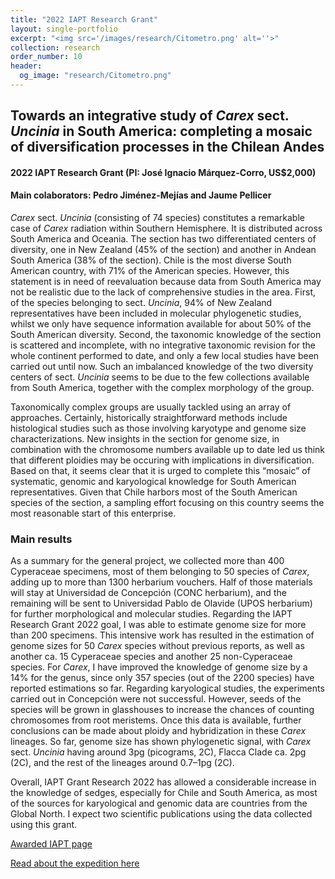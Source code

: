 ```yaml
---
title: "2022 IAPT Research Grant"
layout: single-portfolio
excerpt: "<img src='/images/research/Citometro.png' alt=''>"
collection: research
order_number: 10
header: 
  og_image: "research/Citometro.png"
---
```

<h2>Towards an integrative study of <i>Carex</i> sect. <i>Uncinia</i> in South America: completing a mosaic of diversification processes in the Chilean Andes</h2>
<h4>2022 IAPT Research Grant (PI: José Ignacio Márquez-Corro, US$2,000)</h4>
<h4>Main colaborators: Pedro Jiménez-Mejías and Jaume Pellicer</h4>


<i>Carex</i> sect. <i>Uncinia</i> (consisting of 74 species) constitutes a remarkable case of <i>Carex</i> radiation within Southern Hemisphere. It is distributed across South America and Oceania. The section has two differentiated centers of diversity, one in New Zealand (45% of the section) and another in Andean South America (38% of the section). Chile is the most diverse South American country, with 71% of the American species. However, this statement is in need of reevaluation because data from South America may not be realistic due to the lack of comprehensive studies in the area. First, of the species belonging to sect. <i>Uncinia</i>, 94% of New Zealand representatives have been included in molecular phylogenetic studies, whilst we only have sequence information available for about 50% of the South American diversity. Second, the taxonomic knowledge of the section is scattered and incomplete, with no integrative taxonomic revision for the whole continent performed to date, and only a few local studies have been carried out until now. Such an imbalanced knowledge of the two diversity centers of sect. <i>Uncinia</i> seems to be due to the few collections available from South America, together with the complex morphology of the group.

Taxonomically complex groups are usually tackled using an array of approaches. Certainly, historically straightforward methods include histological studies such as those involving karyotype and genome size characterizations. New insights in the section for genome size, in combination with the chromosome numbers available up to date led us think that different ploidies may be occuring with implications in diversification. Based on that, it seems clear that it is urged to complete this “mosaic” of systematic, genomic and karyological knowledge for South American representatives. Given that Chile harbors most of the South American species of the section, a sampling effort focusing on this country seems the most reasonable start of this enterprise.


<h3>Main results</h3>

As a summary for the general project, we collected more than 400 Cyperaceae specimens, most of them belonging to 50 species of <i>Carex</i>, adding up to more than 1300 herbarium vouchers. Half of those materials will stay at Universidad de Concepción (CONC herbarium), and the remaining will be sent to Universidad Pablo de Olavide (UPOS herbarium) for further morphological and molecular studies. Regarding the IAPT Research Grant 2022 goal, I was able to estimate genome size for more than 200 specimens. This intensive work has resulted in the estimation of genome sizes for 50 <i>Carex</i> species without previous reports, as well as another ca. 15 Cyperaceae species and another 25 non-Cyperaceae species. For <i>Carex</i>, I have improved the knowledge of genome size by a 14% for the genus, since only 357 species (out of the 2200 species) have reported estimations so far. Regarding karyological studies, the experiments carried out in Concepción were not successful. However, seeds of the species will be grown in glasshouses to increase the chances of counting chromosomes from root meristems. Once this data is available, further conclusions can be made about ploidy and hybridization in these <i>Carex</i> lineages. So far, genome size has shown phylogenetic signal, with <i>Carex</i> sect. <i>Uncinia</i> having around 3pg (picograms, 2C), Flacca Clade ca. 2pg (2C), and the rest of the lineages around 0.7–1pg (2C).

Overall, IAPT Grant Research 2022 has allowed a considerable increase in the knowledge of sedges, especially for Chile and South America, as most of the sources for karyological and genomic data are countries from the Global North. I expect two scientific publications using the data collected using this grant.


<a href="https://www.iaptglobal.org/awarded-grants/#comp-l6cslx3u__1b04625f-f39b-4915-b398-15ee48f79498">Awarded IAPT page</a>

<a href="https://jimarcor.github.io/expeditions/Chile/">Read about the expedition here</a>

